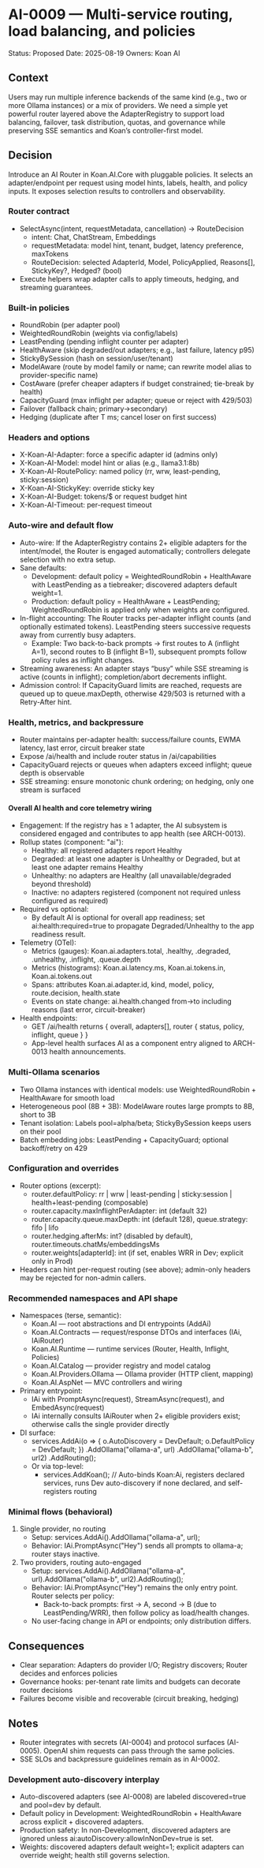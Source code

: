 # AI-0009 — Multi-service routing, load balancing, and policies

Status: Proposed
Date: 2025-08-19
Owners: Koan AI

## Context

Users may run multiple inference backends of the same kind (e.g., two or more Ollama instances) or a mix of providers. We need a simple yet powerful router layered above the AdapterRegistry to support load balancing, failover, task distribution, quotas, and governance while preserving SSE semantics and Koan’s controller-first model.

## Decision

Introduce an AI Router in Koan.AI.Core with pluggable policies. It selects an adapter/endpoint per request using model hints, labels, health, and policy inputs. It exposes selection results to controllers and observability.

### Router contract
- SelectAsync(intent, requestMetadata, cancellation) → RouteDecision
  - intent: Chat, ChatStream, Embeddings
  - requestMetadata: model hint, tenant, budget, latency preference, maxTokens
  - RouteDecision: selected AdapterId, Model, PolicyApplied, Reasons[], StickyKey?, Hedged? (bool)
- Execute helpers wrap adapter calls to apply timeouts, hedging, and streaming guarantees.

### Built-in policies
- RoundRobin (per adapter pool)
- WeightedRoundRobin (weights via config/labels)
- LeastPending (pending inflight counter per adapter)
- HealthAware (skip degraded/out adapters; e.g., last failure, latency p95)
- StickyBySession (hash on session/user/tenant)
- ModelAware (route by model family or name; can rewrite model alias to provider-specific name)
- CostAware (prefer cheaper adapters if budget constrained; tie-break by health)
- CapacityGuard (max inflight per adapter; queue or reject with 429/503)
- Failover (fallback chain; primary→secondary)
- Hedging (duplicate after T ms; cancel loser on first success)

### Headers and options
- X-Koan-AI-Adapter: force a specific adapter id (admins only)
- X-Koan-AI-Model: model hint or alias (e.g., llama3.1:8b)
- X-Koan-AI-RoutePolicy: named policy (rr, wrw, least-pending, sticky:session)
- X-Koan-AI-StickyKey: override sticky key
- X-Koan-AI-Budget: tokens/$ or request budget hint
- X-Koan-AI-Timeout: per-request timeout

### Auto-wire and default flow
- Auto-wire: If the AdapterRegistry contains 2+ eligible adapters for the intent/model, the Router is engaged automatically; controllers delegate selection with no extra setup.
- Sane defaults:
  - Development: default policy = WeightedRoundRobin + HealthAware with LeastPending as a tiebreaker; discovered adapters default weight=1.
  - Production: default policy = HealthAware + LeastPending; WeightedRoundRobin is applied only when weights are configured.
- In-flight accounting: The Router tracks per-adapter inflight counts (and optionally estimated tokens). LeastPending steers successive requests away from currently busy adapters.
  - Example: Two back-to-back prompts → first routes to A (inflight A=1), second routes to B (inflight B=1), subsequent prompts follow policy rules as inflight changes.
- Streaming awareness: An adapter stays “busy” while SSE streaming is active (counts in inflight); completion/abort decrements inflight.
- Admission control: If CapacityGuard limits are reached, requests are queued up to queue.maxDepth, otherwise 429/503 is returned with a Retry-After hint.

### Health, metrics, and backpressure
- Router maintains per-adapter health: success/failure counts, EWMA latency, last error, circuit breaker state
- Expose /ai/health and include router status in /ai/capabilities
- CapacityGuard rejects or queues when adapters exceed inflight; queue depth is observable
- SSE streaming: ensure monotonic chunk ordering; on hedging, only one stream is surfaced

#### Overall AI health and core telemetry wiring
- Engagement: If the registry has ≥ 1 adapter, the AI subsystem is considered engaged and contributes to app health (see ARCH-0013).
- Rollup states (component: "ai"):
  - Healthy: all registered adapters report Healthy
  - Degraded: at least one adapter is Unhealthy or Degraded, but at least one adapter remains Healthy
  - Unhealthy: no adapters are Healthy (all unavailable/degraded beyond threshold)
  - Inactive: no adapters registered (component not required unless configured as required)
- Required vs optional:
  - By default AI is optional for overall app readiness; set ai:health:required=true to propagate Degraded/Unhealthy to the app readiness result.
- Telemetry (OTel):
  - Metrics (gauges): Koan.ai.adapters.total, .healthy, .degraded, .unhealthy, .inflight, .queue.depth
  - Metrics (histograms): Koan.ai.latency.ms, Koan.ai.tokens.in, Koan.ai.tokens.out
  - Spans: attributes Koan.ai.adapter.id, kind, model, policy, route.decision, health.state
  - Events on state change: ai.health.changed from→to including reasons (last error, circuit-breaker)
- Health endpoints:
  - GET /ai/health returns { overall, adapters[], router { status, policy, inflight, queue } }
  - App-level health surfaces AI as a component entry aligned to ARCH-0013 health announcements.

### Multi-Ollama scenarios
- Two Ollama instances with identical models: use WeightedRoundRobin + HealthAware for smooth load
- Heterogeneous pool (8B + 3B): ModelAware routes large prompts to 8B, short to 3B
- Tenant isolation: Labels pool=alpha/beta; StickyBySession keeps users on their pool
- Batch embedding jobs: LeastPending + CapacityGuard; optional backoff/retry on 429

### Configuration and overrides
- Router options (excerpt):
  - router.defaultPolicy: rr | wrw | least-pending | sticky:session | health+least-pending (composable)
  - router.capacity.maxInflightPerAdapter: int (default 32)
  - router.capacity.queue.maxDepth: int (default 128), queue.strategy: fifo | lifo
  - router.hedging.afterMs: int? (disabled by default), router.timeouts.chatMs/embeddingsMs
  - router.weights[adapterId]: int (if set, enables WRR in Dev; explicit only in Prod)
- Headers can hint per-request routing (see above); admin-only headers may be rejected for non-admin callers.

### Recommended namespaces and API shape
- Namespaces (terse, semantic):
  - Koan.AI — root abstractions and DI entrypoints (AddAi)
  - Koan.AI.Contracts — request/response DTOs and interfaces (IAi, IAiRouter)
  - Koan.AI.Runtime — runtime services (Router, Health, Inflight, Policies)
  - Koan.AI.Catalog — provider registry and model catalog
  - Koan.AI.Providers.Ollama — Ollama provider (HTTP client, mapping)
  - Koan.AI.AspNet — MVC controllers and wiring
- Primary entrypoint:
  - IAi with PromptAsync(request), StreamAsync(request), and EmbedAsync(request)
  - IAi internally consults IAiRouter when 2+ eligible providers exist; otherwise calls the single provider directly
- DI surface:
  - services.AddAi(o => { o.AutoDiscovery = DevDefault; o.DefaultPolicy = DevDefault; })
      .AddOllama("ollama-a", url)
      .AddOllama("ollama-b", url2)
      .AddRouting();
  - Or via top-level:
    - services.AddKoan(); // Auto-binds Koan:Ai, registers declared services, runs Dev auto-discovery if none declared, and self-registers routing

### Minimal flows (behavioral)
1) Single provider, no routing
   - Setup: services.AddAi().AddOllama("ollama-a", url);
   - Behavior: IAi.PromptAsync("Hey") sends all prompts to ollama-a; router stays inactive.
2) Two providers, routing auto-engaged
   - Setup: services.AddAi().AddOllama("ollama-a", url).AddOllama("ollama-b", url2).AddRouting();
   - Behavior: IAi.PromptAsync("Hey") remains the only entry point. Router selects per policy:
     - Back-to-back prompts: first → A, second → B (due to LeastPending/WRR), then follow policy as load/health changes.
   - No user-facing change in API or endpoints; only distribution differs.

## Consequences

- Clear separation: Adapters do provider I/O; Registry discovers; Router decides and enforces policies
- Governance hooks: per-tenant rate limits and budgets can decorate router decisions
- Failures become visible and recoverable (circuit breaking, hedging)

## Notes

- Router integrates with secrets (AI-0004) and protocol surfaces (AI-0005). OpenAI shim requests can pass through the same policies.
- SSE SLOs and backpressure guidelines remain as in AI-0002.

### Development auto-discovery interplay
- Auto-discovered adapters (see AI-0008) are labeled discovered=true and pool=dev by default.
- Default policy in Development: WeightedRoundRobin + HealthAware across explicit + discovered adapters.
- Production safety: In non-Development, discovered adapters are ignored unless ai:autoDiscovery:allowInNonDev=true is set.
- Weights: discovered adapters default weight=1; explicit adapters can override weight; health still governs selection.

